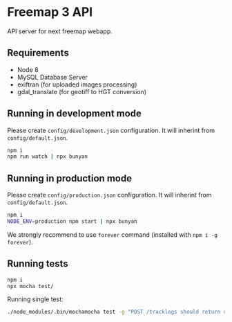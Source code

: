 # Freemap 3 API

API server for next freemap webapp.

## Requirements

* Node 8
* MySQL Database Server
* exiftran (for uploaded images processing)
* gdal_translate (for geotiff to HGT conversion)

## Running in development mode

Please create `config/development.json` configuration. It will inherint from `config/default.json`.

```bash
npm i
npm run watch | npx bunyan
```

## Running in production mode

Please create `config/production.json` configuration. It will inherint from `config/default.json`.

```bash
npm i
NODE_ENV=production npm start | npx bunyan
```

We strongly recommend to use `forever` command (installed with `npm i -g forever`).

## Running tests

```bash
npm i
npx mocha test/
```

Running single test:

```bash
./node_modules/.bin/mochamocha test -g "POST /tracklogs should return uid"
```
